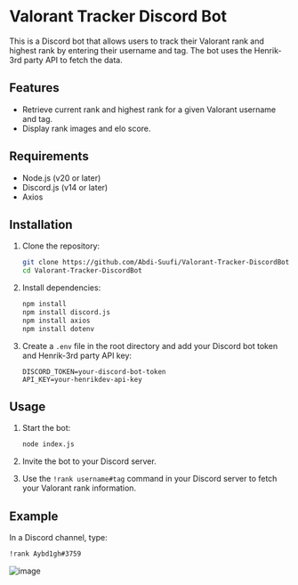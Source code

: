 # Valorant Tracker Discord Bot

This is a Discord bot that allows users to track their Valorant rank and highest rank by entering their username and tag. The bot uses the Henrik-3rd party API to fetch the data.

## Features

- Retrieve current rank and highest rank for a given Valorant username and tag.
- Display rank images and elo score.

## Requirements

- Node.js (v20 or later)
- Discord.js (v14 or later)
- Axios

## Installation

1. Clone the repository:
    ```sh
    git clone https://github.com/Abdi-Suufi/Valorant-Tracker-DiscordBot.git
    cd Valorant-Tracker-DiscordBot
    ```

2. Install dependencies:
    ```sh
    npm install
    npm install discord.js
    npm install axios
    npm install dotenv
    ```

3. Create a `.env` file in the root directory and add your Discord bot token and Henrik-3rd party API key:
    ```env
    DISCORD_TOKEN=your-discord-bot-token
    API_KEY=your-henrikdev-api-key
    ```

## Usage

1. Start the bot:
    ```sh
    node index.js
    ```

2. Invite the bot to your Discord server.

3. Use the `!rank username#tag` command in your Discord server to fetch your Valorant rank information.

## Example

In a Discord channel, type:
```sh
!rank Aybd1gh#3759
```
![image](https://github.com/Abdi-Suufi/Valorant-Tracker-DiscordBot/assets/93520190/c9d26406-a399-42a7-b758-143589927737)



